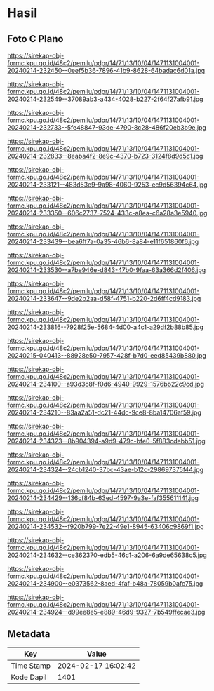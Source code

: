 # Hasil

## Foto C Plano

https://sirekap-obj-formc.kpu.go.id/48c2/pemilu/pdpr/14/71/13/10/04/1471131004001-20240214-232450--0eef5b36-7896-41b9-8628-64badac6d01a.jpg

https://sirekap-obj-formc.kpu.go.id/48c2/pemilu/pdpr/14/71/13/10/04/1471131004001-20240214-232549--37089ab3-a434-4028-b227-2f64f27afb91.jpg

https://sirekap-obj-formc.kpu.go.id/48c2/pemilu/pdpr/14/71/13/10/04/1471131004001-20240214-232733--5fe48847-93de-4790-8c28-486f20eb3b9e.jpg

https://sirekap-obj-formc.kpu.go.id/48c2/pemilu/pdpr/14/71/13/10/04/1471131004001-20240214-232833--8eaba4f2-8e9c-4370-b723-3124f8d9d5c1.jpg

https://sirekap-obj-formc.kpu.go.id/48c2/pemilu/pdpr/14/71/13/10/04/1471131004001-20240214-233121--483d53e9-9a98-4060-9253-ec9d56394c64.jpg

https://sirekap-obj-formc.kpu.go.id/48c2/pemilu/pdpr/14/71/13/10/04/1471131004001-20240214-233350--606c2737-7524-433c-a8ea-c6a28a3e5940.jpg

https://sirekap-obj-formc.kpu.go.id/48c2/pemilu/pdpr/14/71/13/10/04/1471131004001-20240214-233439--bea6ff7a-0a35-46b6-8a84-e11f651860f6.jpg

https://sirekap-obj-formc.kpu.go.id/48c2/pemilu/pdpr/14/71/13/10/04/1471131004001-20240214-233530--a7be946e-d843-47b0-9faa-63a366d2f406.jpg

https://sirekap-obj-formc.kpu.go.id/48c2/pemilu/pdpr/14/71/13/10/04/1471131004001-20240214-233647--9de2b2aa-d58f-4751-b220-2d6ff4cd9183.jpg

https://sirekap-obj-formc.kpu.go.id/48c2/pemilu/pdpr/14/71/13/10/04/1471131004001-20240214-233816--7928f25e-5684-4d00-a4c1-a29df2b88b85.jpg

https://sirekap-obj-formc.kpu.go.id/48c2/pemilu/pdpr/14/71/13/10/04/1471131004001-20240215-040413--88928e50-7957-428f-b7d0-eed85439b880.jpg

https://sirekap-obj-formc.kpu.go.id/48c2/pemilu/pdpr/14/71/13/10/04/1471131004001-20240214-234100--a93d3c8f-f0d6-4940-9929-1576bb22c9cd.jpg

https://sirekap-obj-formc.kpu.go.id/48c2/pemilu/pdpr/14/71/13/10/04/1471131004001-20240214-234210--83aa2a51-dc21-44dc-9ce8-8ba14706af59.jpg

https://sirekap-obj-formc.kpu.go.id/48c2/pemilu/pdpr/14/71/13/10/04/1471131004001-20240214-234323--8b904394-a9d9-479c-bfe0-5f883cdebb51.jpg

https://sirekap-obj-formc.kpu.go.id/48c2/pemilu/pdpr/14/71/13/10/04/1471131004001-20240214-234324--24cb1240-37bc-43ae-b12c-298697375f44.jpg

https://sirekap-obj-formc.kpu.go.id/48c2/pemilu/pdpr/14/71/13/10/04/1471131004001-20240214-234429--136cf84b-63ed-4597-9a3e-faf355611141.jpg

https://sirekap-obj-formc.kpu.go.id/48c2/pemilu/pdpr/14/71/13/10/04/1471131004001-20240214-234532--f920b799-7e22-49e1-8945-63406c9869f1.jpg

https://sirekap-obj-formc.kpu.go.id/48c2/pemilu/pdpr/14/71/13/10/04/1471131004001-20240214-234632--ce362370-edb5-46c1-a206-6a9de65638c5.jpg

https://sirekap-obj-formc.kpu.go.id/48c2/pemilu/pdpr/14/71/13/10/04/1471131004001-20240214-234900--e0373562-8aed-4faf-b48a-78059b0afc75.jpg

https://sirekap-obj-formc.kpu.go.id/48c2/pemilu/pdpr/14/71/13/10/04/1471131004001-20240214-234924--d99ee8e5-e889-46d9-9327-7b549ffecae3.jpg


## Metadata

| Key        | Value               |
| ---------- | ------------------- |
| Time Stamp | 2024-02-17 16:02:42 |
| Kode Dapil | 1401                |



